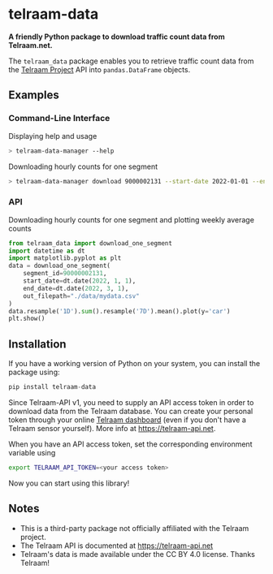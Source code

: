 # telraam-data

**A friendly Python package to download traffic count data from Telraam.net.**

The `telraam_data` package enables you to retrieve traffic count data from the
[Telraam Project](https://telraam.net) API into `pandas.DataFrame` objects.


## Examples

### Command-Line Interface
Displaying help and usage
```bash
> telraam-data-manager --help
```

Downloading hourly counts for one segment
```bash
> telraam-data-manager download 9000002131 --start-date 2022-01-01 --end-date 2022-03-01 --output-path ./data/mydata.csv 
```

### API
Downloading hourly counts for one segment and plotting weekly average counts

```python
from telraam_data import download_one_segment
import datetime as dt
import matplotlib.pyplot as plt
data = download_one_segment(
    segment_id=90000002131,
    start_date=dt.date(2022, 1, 1),
    end_date=dt.date(2022, 3, 1),
    out_filepath="./data/mydata.csv"
)
data.resample('1D').sum().resample('7D').mean().plot(y='car')
plt.show()
```

## Installation

If you have a working version of Python on your system, you can install the package using:

```python
pip install telraam-data
```

Since Telraam-API v1, you need to supply an API access token in order to download data from the
Telraam database. You can create your personal token through your online
[Telraam dashboard](https://www.telraam.net/en/admin/mijn-eigen-telraam/tokens)
(even if you don't have a Telraam sensor yourself). More info at <https://telraam-api.net>.

When you have an API access token, set the corresponding environment variable using

```bash
export TELRAAM_API_TOKEN=<your access token>
```

Now you can start using this library!

## Notes
* This is a third-party package not officially affiliated with the Telraam project.
* The Telraam API is documented at https://telraam-api.net
* Telraam's data is made available under the CC BY 4.0 license. Thanks Telraam!
